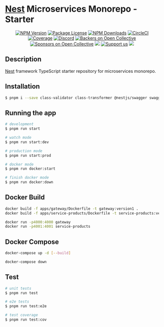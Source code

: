 
<p align="center">
<h1>
 <a href="https://github.com/nestjs/nest" target="_blank">Nest</a> Microservices Monorepo - Starter
</h1>
</p>
<p align="center">
<a href="https://www.npmjs.com/~nestjscore" target="_blank"><img src="https://img.shields.io/npm/v/@nestjs/core.svg" alt="NPM Version" /></a>
<a href="https://www.npmjs.com/~nestjscore" target="_blank"><img src="https://img.shields.io/npm/l/@nestjs/core.svg" alt="Package License" /></a>
<a href="https://www.npmjs.com/~nestjscore" target="_blank"><img src="https://img.shields.io/npm/dm/@nestjs/common.svg" alt="NPM Downloads" /></a>
<a href="https://circleci.com/gh/nestjs/nest" target="_blank"><img src="https://img.shields.io/circleci/build/github/nestjs/nest/master" alt="CircleCI" /></a>
<a href="https://coveralls.io/github/nestjs/nest?branch=master" target="_blank"><img src="https://coveralls.io/repos/github/nestjs/nest/badge.svg?branch=master#9" alt="Coverage" /></a>
<a href="https://discord.gg/G7Qnnhy" target="_blank"><img src="https://img.shields.io/badge/discord-online-brightgreen.svg" alt="Discord"/></a>
<a href="https://opencollective.com/nest#backer" target="_blank"><img src="https://opencollective.com/nest/backers/badge.svg" alt="Backers on Open Collective" /></a>
<a href="https://opencollective.com/nest#sponsor" target="_blank"><img src="https://opencollective.com/nest/sponsors/badge.svg" alt="Sponsors on Open Collective" /></a>
  <a href="https://paypal.me/kamilmysliwiec" target="_blank"><img src="https://img.shields.io/badge/Donate-PayPal-ff3f59.svg"/></a>
    <a href="https://opencollective.com/nest#sponsor"  target="_blank"><img src="https://img.shields.io/badge/Support%20us-Open%20Collective-41B883.svg" alt="Support us"></a>
  <a href="https://twitter.com/nestframework" target="_blank"><img src="https://img.shields.io/twitter/follow/nestframework.svg?style=social&label=Follow"></a>
</p>
  <!--[![Backers on Open Collective](https://opencollective.com/nest/backers/badge.svg)](https://opencollective.com/nest#backer)
  [![Sponsors on Open Collective](https://opencollective.com/nest/sponsors/badge.svg)](https://opencollective.com/nest#sponsor)-->

## Description

[Nest](https://github.com/nestjs/nest) framework TypeScript starter repository for microservices monorepo.

## Installation

```bash
$ pnpm i --save class-validator class-transformer @nestjs/swagger swagger-ui-express @nestjs/config @nestjs/serve-static bcryptjs @nestjs/jwt @nestjs/passport passport passport-jwt @nestjs/event-emitter ejs @nestjs/cache-manager cache-manager @nestjs/websockets @nestjs/platform-socket.io @nestjs/microservices @supabase/supabase-js
```

## Running the app

```bash
# development
$ pnpm run start

# watch mode
$ pnpm run start:dev

# production mode
$ pnpm run start:prod

# docker mode
$ pnpm run docker:start

# finish docker mode
$ pnpm run docker:down
```

## Docker  Build

```bash
docker build -f apps/gateway/Dockerfile -t gateway:version1 .
docker build -f apps/service-products/Dockerfile -t service-products:version1 .

docker run -p4000:4000 gateway
docker run -p4001:4001 service-products
```

## Docker Compose

```bash
docker-compose up -d [--build]

docker-compose down
```

## Test

```bash
# unit tests
$ pnpm run test

# e2e tests
$ pnpm run test:e2e

# test coverage
$ pnpm run test:cov
```
